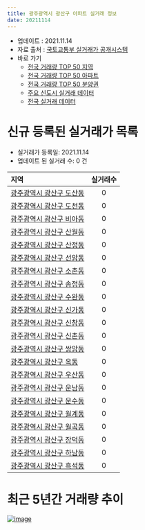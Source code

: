 ```yaml
---
title: 광주광역시 광산구 아파트 실거래 정보
date: 20211114
---
```


* 업데이트 : 2021.11.14
* 자료 출처 : [국토교통부 실거래가 공개시스템](http://rt.molit.go.kr)
* 바로 가기
    * [전국 거래량 TOP 50 지역](https://apt-info.github.io/apt-trade-info/tr)
    * [전국 거래량 TOP 50 아파트](https://apt-info.github.io/apt-trade-info/ta)
    * [전국 거래량 TOP 50 분양권](https://apt-info.github.io/apt-trade-info/tb)
    * [주요 신도시 실거래 데이터](https://apt-info.github.io/apt-trade-info/newtown)
    * [전국 실거래 데이터](https://apt-info.github.io/apt-trade-info/all)



<script async src="https://pagead2.googlesyndication.com/pagead/js/adsbygoogle.js"></script>
<!-- 기본광고 -->
<ins class="adsbygoogle"
     style="display:block"
     data-ad-client="ca-pub-1142216861245946"
     data-ad-slot="4805727019"
     data-ad-format="auto"
     data-full-width-responsive="true"></ins>
<script>
     (adsbygoogle = window.adsbygoogle || []).push({});
</script>


# 신규 등록된 실거래가 목록

* 실거래가 등록일: 2021.11.14
* 업데이트 된 실거래 수: 0 건


|지역|실거래수|
|:---|:---:|
|[광주광역시 광산구 도산동](https://apt-info.github.io/apt-trade-info/r665)|0|
|[광주광역시 광산구 도천동](https://apt-info.github.io/apt-trade-info/r670)|0|
|[광주광역시 광산구 비아동](https://apt-info.github.io/apt-trade-info/r669)|0|
|[광주광역시 광산구 산월동](https://apt-info.github.io/apt-trade-info/r672)|0|
|[광주광역시 광산구 산정동](https://apt-info.github.io/apt-trade-info/r676)|0|
|[광주광역시 광산구 선암동](https://apt-info.github.io/apt-trade-info/r3275)|0|
|[광주광역시 광산구 소촌동](https://apt-info.github.io/apt-trade-info/r667)|0|
|[광주광역시 광산구 송정동](https://apt-info.github.io/apt-trade-info/r664)|0|
|[광주광역시 광산구 수완동](https://apt-info.github.io/apt-trade-info/r2995)|0|
|[광주광역시 광산구 신가동](https://apt-info.github.io/apt-trade-info/r674)|0|
|[광주광역시 광산구 신창동](https://apt-info.github.io/apt-trade-info/r673)|0|
|[광주광역시 광산구 신촌동](https://apt-info.github.io/apt-trade-info/r678)|0|
|[광주광역시 광산구 쌍암동](https://apt-info.github.io/apt-trade-info/r3191)|0|
|[광주광역시 광산구 옥동](https://apt-info.github.io/apt-trade-info/r3529)|0|
|[광주광역시 광산구 우산동](https://apt-info.github.io/apt-trade-info/r668)|0|
|[광주광역시 광산구 운남동](https://apt-info.github.io/apt-trade-info/r675)|0|
|[광주광역시 광산구 운수동](https://apt-info.github.io/apt-trade-info/r666)|0|
|[광주광역시 광산구 월계동](https://apt-info.github.io/apt-trade-info/r671)|0|
|[광주광역시 광산구 월곡동](https://apt-info.github.io/apt-trade-info/r677)|0|
|[광주광역시 광산구 장덕동](https://apt-info.github.io/apt-trade-info/r2996)|0|
|[광주광역시 광산구 하남동](https://apt-info.github.io/apt-trade-info/r3325)|0|
|[광주광역시 광산구 흑석동](https://apt-info.github.io/apt-trade-info/r2997)|0|



<script async src="https://pagead2.googlesyndication.com/pagead/js/adsbygoogle.js"></script>
<!-- 기본광고 -->
<ins class="adsbygoogle"
     style="display:block"
     data-ad-client="ca-pub-1142216861245946"
     data-ad-slot="4805727019"
     data-ad-format="auto"
     data-full-width-responsive="true"></ins>
<script>
     (adsbygoogle = window.adsbygoogle || []).push({});
</script>


# 최근 5년간 거래량 추이


<div style="width:100%;">
    <canvas id="deal_progress" height="200"></canvas>
</div>

<script>
new Chart(document.getElementById("deal_progress"), {
    type: 'line',
    data: {
        labels: ['16.01','16.02','16.03','16.04','16.05','16.06','16.07','16.08','16.09','16.10','16.11','16.12','17.01','17.02','17.03','17.04','17.05','17.06','17.07','17.08','17.09','17.10','17.11','17.12','18.01','18.02','18.03','18.04','18.05','18.06','18.07','18.08','18.09','18.10','18.11','18.12','19.01','19.02','19.03','19.04','19.05','19.06','19.07','19.08','19.09','19.10','19.11','19.12','20.01','20.02','20.03','20.04','20.05','20.06','20.07','20.08','20.09','20.10','20.11','20.12','21.01','21.02','21.03','21.04','21.05','21.06','21.07','21.08','21.09','21.10','21.11'],
        datasets: [{
            label: '매매/분양권',
            data: [439,505,582,564,548,753,857,793,733,894,713,660,507,649,646,594,968,965,769,633,754,634,743,627,686,645,935,625,671,693,724,865,975,877,625,531,575,529,526,481,447,476,548,584,574,675,651,780,673,858,648,454,593,800,707,675,763,997,1314,1010,643,491,716,670,753,640,702,774,694,603,74],
            borderColor: "rgba(66, 133, 243, 1)",
            backgroundColor: "rgba(66, 133, 243, 0.05)",
            borderWidth: 1,
            pointRadius: 0,
            fill: false,
            lineTension: 0
        },{
            label: '전/월세',
            data: [464,585,519,469,424,462,457,486,414,571,526,449,522,504,410,517,515,511,562,764,655,482,484,497,517,483,555,530,456,495,492,484,405,626,595,439,706,545,529,711,684,534,587,536,751,608,598,581,541,638,585,602,558,612,795,659,473,524,646,501,605,478,544,574,629,629,615,579,665,472,117],
            borderColor: "rgba(255, 90, 0, 1)",
            backgroundColor: "rgba(255, 90, 0, 0.05)",
            borderWidth: 1,
            pointRadius: 0,
            fill: false,
            lineTension: 0
        },{
            label: '합계',
            data: [903,1090,1101,1033,972,1215,1314,1279,1147,1465,1239,1109,1029,1153,1056,1111,1483,1476,1331,1397,1409,1116,1227,1124,1203,1128,1490,1155,1127,1188,1216,1349,1380,1503,1220,970,1281,1074,1055,1192,1131,1010,1135,1120,1325,1283,1249,1361,1214,1496,1233,1056,1151,1412,1502,1334,1236,1521,1960,1511,1248,969,1260,1244,1382,1269,1317,1353,1359,1075,191],
            borderColor: "rgba(0, 0, 0, 1)",
            backgroundColor: "rgba(0, 0, 0, 0.03)",
            borderWidth: 0.1,
            pointRadius: 0,
            fill: true,
            lineTension: 0
        }
        ]
    },
    options: {
        responsive: true,
        title: {
            display: false
        },
        tooltips: {
            mode: 'index',
            intersect: false
        },
        hover: {
            mode: 'nearest',
            intersect: true
        },
        scales: {
            xAxes: [{
                display: true,
                scaleLabel: {
                    display: true,
                    labelString: '년/월'
                }
            }],
            yAxes: [{
                display: true,
                ticks: {
                    suggestedMin: 0,
                },
                scaleLabel: {
                    display: true,
                    labelString: '실거래 수'
                }
            }]
        }
    }
});

</script>


[![image](https://apt-info.github.io/images/2020-01-03-apt-trade-info/1024x500.png)](https://play.google.com/store/apps/details?id=com.aptinfo.apttradeinfo)

